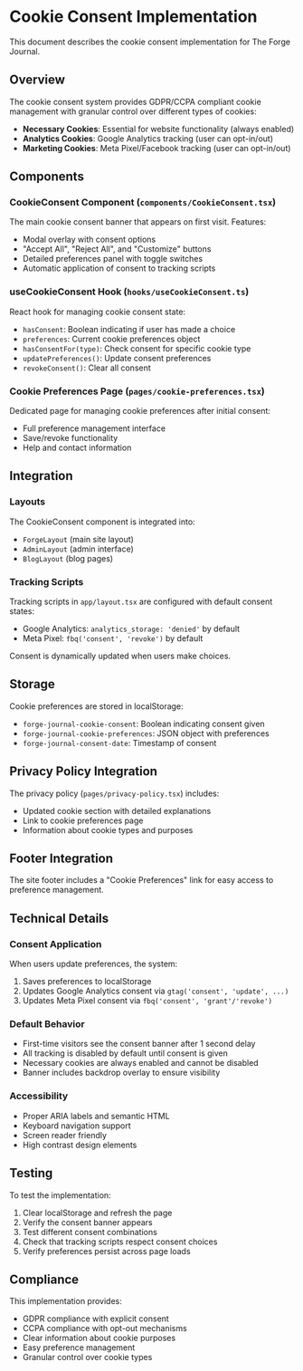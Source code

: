 # Cookie Consent Implementation

This document describes the cookie consent implementation for The Forge Journal.

## Overview

The cookie consent system provides GDPR/CCPA compliant cookie management with granular control over different types of cookies:

- **Necessary Cookies**: Essential for website functionality (always enabled)
- **Analytics Cookies**: Google Analytics tracking (user can opt-in/out)
- **Marketing Cookies**: Meta Pixel/Facebook tracking (user can opt-in/out)

## Components

### CookieConsent Component (`components/CookieConsent.tsx`)

The main cookie consent banner that appears on first visit. Features:
- Modal overlay with consent options
- "Accept All", "Reject All", and "Customize" buttons
- Detailed preferences panel with toggle switches
- Automatic application of consent to tracking scripts

### useCookieConsent Hook (`hooks/useCookieConsent.ts`)

React hook for managing cookie consent state:
- `hasConsent`: Boolean indicating if user has made a choice
- `preferences`: Current cookie preferences object
- `hasConsentFor(type)`: Check consent for specific cookie type
- `updatePreferences()`: Update consent preferences
- `revokeConsent()`: Clear all consent

### Cookie Preferences Page (`pages/cookie-preferences.tsx`)

Dedicated page for managing cookie preferences after initial consent:
- Full preference management interface
- Save/revoke functionality
- Help and contact information

## Integration

### Layouts

The CookieConsent component is integrated into:
- `ForgeLayout` (main site layout)
- `AdminLayout` (admin interface)
- `BlogLayout` (blog pages)

### Tracking Scripts

Tracking scripts in `app/layout.tsx` are configured with default consent states:
- Google Analytics: `analytics_storage: 'denied'` by default
- Meta Pixel: `fbq('consent', 'revoke')` by default

Consent is dynamically updated when users make choices.

## Storage

Cookie preferences are stored in localStorage:
- `forge-journal-cookie-consent`: Boolean indicating consent given
- `forge-journal-cookie-preferences`: JSON object with preferences
- `forge-journal-consent-date`: Timestamp of consent

## Privacy Policy Integration

The privacy policy (`pages/privacy-policy.tsx`) includes:
- Updated cookie section with detailed explanations
- Link to cookie preferences page
- Information about cookie types and purposes

## Footer Integration

The site footer includes a "Cookie Preferences" link for easy access to preference management.

## Technical Details

### Consent Application

When users update preferences, the system:
1. Saves preferences to localStorage
2. Updates Google Analytics consent via `gtag('consent', 'update', ...)`
3. Updates Meta Pixel consent via `fbq('consent', 'grant'/'revoke')`

### Default Behavior

- First-time visitors see the consent banner after 1 second delay
- All tracking is disabled by default until consent is given
- Necessary cookies are always enabled and cannot be disabled
- Banner includes backdrop overlay to ensure visibility

### Accessibility

- Proper ARIA labels and semantic HTML
- Keyboard navigation support
- Screen reader friendly
- High contrast design elements

## Testing

To test the implementation:
1. Clear localStorage and refresh the page
2. Verify the consent banner appears
3. Test different consent combinations
4. Check that tracking scripts respect consent choices
5. Verify preferences persist across page loads

## Compliance

This implementation provides:
- GDPR compliance with explicit consent
- CCPA compliance with opt-out mechanisms
- Clear information about cookie purposes
- Easy preference management
- Granular control over cookie types
